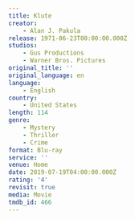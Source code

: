 ```yaml
---
title: Klute
creator:
    - Alan J. Pakula
release: 1971-06-23T00:00:00.000Z
studios:
    - Gus Productions
    - Warner Bros. Pictures
original_title: ''
original_language: en
language:
    - English
country:
    - United States
length: 114
genre:
    - Mystery
    - Thriller
    - Crime
format: Blu-ray
service: ''
venue: Home
date: 2019-07-19T04:00:00.000Z
rating: '4'
revisit: true
media: Movie
tmdb_id: 466
---
```



